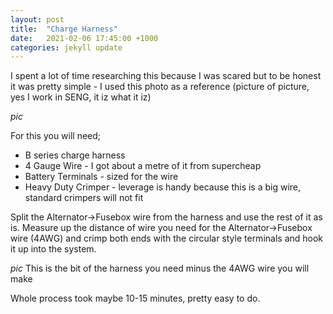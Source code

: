 ```yaml
---
layout: post
title:  "Charge Harness"
date:   2021-02-06 17:45:00 +1000
categories: jekyll update
---
```



I spent a lot of time researching this because I was scared but to be honest it was pretty simple - I used this photo as a reference (picture of picture, yes I work in SENG, it iz what it iz)

*pic*

For this you will need;
* B series charge harness
* 4 Gauge Wire - I got about a metre of it from supercheap
* Battery Terminals - sized for the wire
* Heavy Duty Crimper - leverage is handy because this is a big wire, standard crimpers will not fit



Split the Alternator->Fusebox wire from the harness and use the rest of it as is. Measure up the distance of wire you need for the Alternator->Fusebox wire (4AWG) and crimp both ends with the circular style terminals and hook it up into the system.

*pic* This is the bit of the harness you need minus the 4AWG wire you will make

Whole process took maybe 10-15 minutes, pretty easy to do. 


